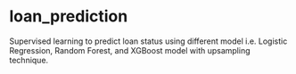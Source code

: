 # loan_prediction

Supervised learning to predict loan status using different model i.e. Logistic Regression, Random Forest, and XGBoost model with upsampling technique.
